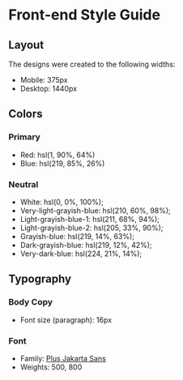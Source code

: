 # Front-end Style Guide

## Layout

The designs were created to the following widths:

- Mobile: 375px
- Desktop: 1440px

## Colors

### Primary

- Red: hsl(1, 90%, 64%)
- Blue: hsl(219, 85%, 26%)

### Neutral

- White: hsl(0, 0%, 100%);
- Very-light-grayish-blue: hsl(210, 60%, 98%);
- Light-grayish-blue-1: hsl(211, 68%, 94%);
- Light-grayish-blue-2: hsl(205, 33%, 90%);
- Grayish-blue: hsl(219, 14%, 63%);
- Dark-grayish-blue: hsl(219, 12%, 42%);
- Very-dark-blue: hsl(224, 21%, 14%);

## Typography

### Body Copy

- Font size (paragraph): 16px

### Font

- Family: [Plus Jakarta Sans](https://fonts.google.com/specimen/Plus+Jakarta+Sans)
- Weights: 500, 800
